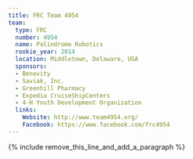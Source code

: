 ```yaml
---
title: FRC Team 4954
team:
  type: FRC
  number: 4954
  name: Palindrome Robotics
  rookie_year: 2014
  location: Middletown, Delaware, USA
  sponsors:
  - Benevity
  - Saviak, Inc.
  - Greenhill Pharmacy
  - Expedia CruiseShipCenters
  - 4-H Youth Development Organization
  links:
    Website: http://www.team4954.org/
    Facebook: https://www.facebook.com/frc4954
---
```


{% include remove_this_line_and_add_a_paragraph %}